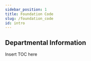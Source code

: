 ```yaml
---
sidebar_position: 1
title: Foundation Code
slug: /foundation_code
id: intro
---
```


## Departmental Information

Insert TOC here
